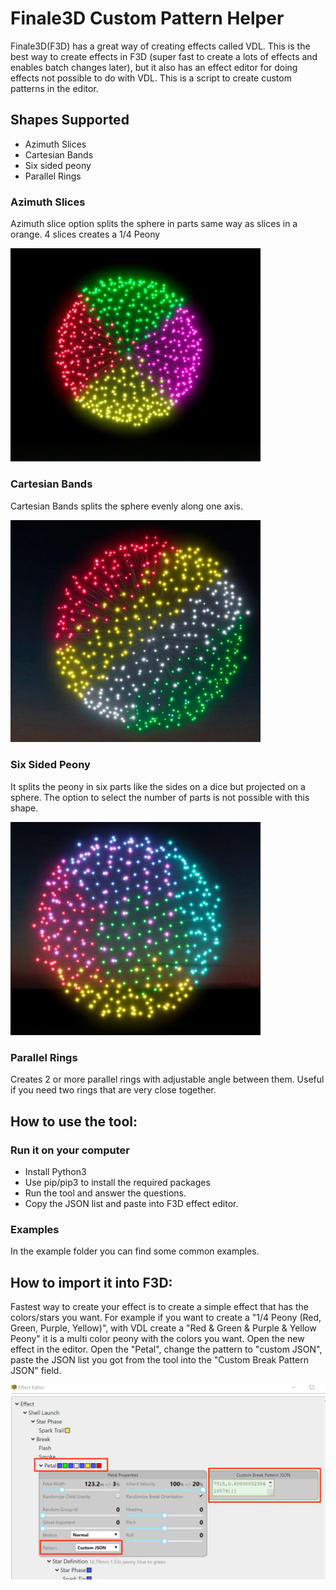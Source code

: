 # Finale3D Custom Pattern Helper

Finale3D(F3D) has a great way of creating effects called VDL. This is the best way to create effects in F3D (super fast to create a lots of effects and enables batch changes later), but it also has an effect editor for doing effects not possible to do with VDL. This is a script to create custom patterns in the editor.

## Shapes Supported
- Azimuth Slices
- Cartesian Bands
- Six sided peony
- Parallel Rings

### Azimuth Slices
Azimuth slice option splits the sphere in parts same way as slices in a orange. 4 slices creates a 1/4 Peony


<img src="./images/quarter_peony.jpg" width=400>

### Cartesian Bands
Cartesian Bands splits the sphere evenly along one axis.

<img src="./images/ghost_blue_to_4colors.jpg" width=400>

### Six Sided Peony
It splits the peony in six parts like the sides on a dice but projected on a sphere. The option to select the number of parts is not possible with this shape.

<img src="./images/six_sided.png" width=400>

### Parallel Rings
Creates 2 or more parallel rings with adjustable angle between them. Useful if you need two rings that are very close together.


## How to use the tool:

### Run it on your computer
- Install Python3
- Use pip/pip3 to install the required packages
- Run the tool and answer the questions.
- Copy the JSON list and paste into F3D effect editor.

### Examples
In the example folder you can find some common examples.

## How to import it into F3D:
Fastest way to create your effect is to create a simple effect that has the colors/stars you want. For example if you want to create a "1/4 Peony (Red, Green, Purple, Yellow)", with VDL create a "Red & Green & Purple & Yellow Peony" it is a multi color peony with the colors you want. Open the new effect in the editor. Open the "Petal", change the pattern to "custom JSON", paste the JSON list you got from the tool into the "Custom Break Pattern JSON" field.

![Effect Editor](./images/editor_w_comments.png)